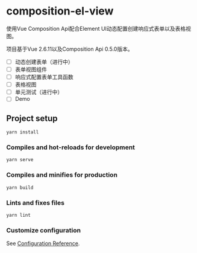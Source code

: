 # composition-el-view

使用Vue Composition Api配合Element UI动态配置创建响应式表单以及表格视图。

项目基于Vue 2.6.11以及Composition Api 0.5.0版本。

- [ ] 动态创建表单（进行中）
- [ ] 表单视图组件
- [ ] 响应式配置表单工具函数
- [ ] 表格视图
- [ ] 单元测试（进行中）
- [ ] Demo

## Project setup
```
yarn install
```

### Compiles and hot-reloads for development
```
yarn serve
```

### Compiles and minifies for production
```
yarn build
```

### Lints and fixes files
```
yarn lint
```

### Customize configuration
See [Configuration Reference](https://cli.vuejs.org/config/).
